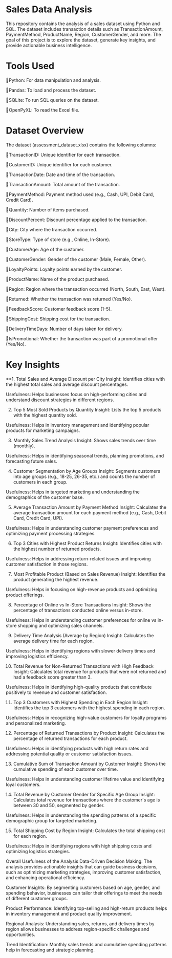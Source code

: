 # **Sales Data Analysis**
This repository contains the analysis of a sales dataset using Python and SQL. The dataset includes transaction details such as TransactionAmount, PaymentMethod, ProductName, Region, CustomerGender, and more. The goal of this project is to explore the dataset, generate key insights, and provide actionable business intelligence.

# **Tools Used**
📖Python: For data manipulation and analysis.

📖Pandas: To load and process the dataset.

📖SQLite: To run SQL queries on the dataset.

📖OpenPyXL: To read the Excel file.

# **Dataset Overview**
The dataset (assessment_dataset.xlsx) contains the following columns:

📖TransactionID: Unique identifier for each transaction.

📖CustomerID: Unique identifier for each customer.

📖TransactionDate: Date and time of the transaction.

📖TransactionAmount: Total amount of the transaction.

📖PaymentMethod: Payment method used (e.g., Cash, UPI, Debit Card, Credit Card).

📖Quantity: Number of items purchased.

📖DiscountPercent: Discount percentage applied to the transaction.

📖City: City where the transaction occurred.

📖StoreType: Type of store (e.g., Online, In-Store).

📖CustomerAge: Age of the customer.

📖CustomerGender: Gender of the customer (Male, Female, Other).

📖LoyaltyPoints: Loyalty points earned by the customer.

📖ProductName: Name of the product purchased.

📖Region: Region where the transaction occurred (North, South, East, West).

📖Returned: Whether the transaction was returned (Yes/No).

📖FeedbackScore: Customer feedback score (1-5).

📖ShippingCost: Shipping cost for the transaction.

📖DeliveryTimeDays: Number of days taken for delivery.

📖IsPromotional: Whether the transaction was part of a promotional offer (Yes/No).

# **Key Insights**
**1. Total Sales and Average Discount per City
Insight: Identifies cities with the highest total sales and average discount percentages.

Usefulness: Helps businesses focus on high-performing cities and understand discount strategies in different regions.

2. Top 5 Most Sold Products by Quantity
Insight: Lists the top 5 products with the highest quantity sold.

Usefulness: Helps in inventory management and identifying popular products for marketing campaigns.

3. Monthly Sales Trend Analysis
Insight: Shows sales trends over time (monthly).

Usefulness: Helps in identifying seasonal trends, planning promotions, and forecasting future sales.

4. Customer Segmentation by Age Groups
Insight: Segments customers into age groups (e.g., 18-25, 26-35, etc.) and counts the number of customers in each group.

Usefulness: Helps in targeted marketing and understanding the demographics of the customer base.

5. Average Transaction Amount by Payment Method
Insight: Calculates the average transaction amount for each payment method (e.g., Cash, Debit Card, Credit Card, UPI).

Usefulness: Helps in understanding customer payment preferences and optimizing payment processing strategies.

6. Top 3 Cities with Highest Product Returns
Insight: Identifies cities with the highest number of returned products.

Usefulness: Helps in addressing return-related issues and improving customer satisfaction in those regions.

7. Most Profitable Product (Based on Sales Revenue)
Insight: Identifies the product generating the highest revenue.

Usefulness: Helps in focusing on high-revenue products and optimizing product offerings.

8. Percentage of Online vs In-Store Transactions
Insight: Shows the percentage of transactions conducted online versus in-store.

Usefulness: Helps in understanding customer preferences for online vs in-store shopping and optimizing sales channels.

9. Delivery Time Analysis (Average by Region)
Insight: Calculates the average delivery time for each region.

Usefulness: Helps in identifying regions with slower delivery times and improving logistics efficiency.

10. Total Revenue for Non-Returned Transactions with High Feedback
Insight: Calculates total revenue for products that were not returned and had a feedback score greater than 3.

Usefulness: Helps in identifying high-quality products that contribute positively to revenue and customer satisfaction.

11. Top 3 Customers with Highest Spending in Each Region
Insight: Identifies the top 3 customers with the highest spending in each region.

Usefulness: Helps in recognizing high-value customers for loyalty programs and personalized marketing.

12. Percentage of Returned Transactions by Product
Insight: Calculates the percentage of returned transactions for each product.

Usefulness: Helps in identifying products with high return rates and addressing potential quality or customer satisfaction issues.

13. Cumulative Sum of Transaction Amount by Customer
Insight: Shows the cumulative spending of each customer over time.

Usefulness: Helps in understanding customer lifetime value and identifying loyal customers.

14. Total Revenue by Customer Gender for Specific Age Group
Insight: Calculates total revenue for transactions where the customer's age is between 30 and 50, segmented by gender.

Usefulness: Helps in understanding the spending patterns of a specific demographic group for targeted marketing.

15. Total Shipping Cost by Region
Insight: Calculates the total shipping cost for each region.

Usefulness: Helps in identifying regions with high shipping costs and optimizing logistics strategies.

Overall Usefulness of the Analysis
Data-Driven Decision Making: The analysis provides actionable insights that can guide business decisions, such as optimizing marketing strategies, improving customer satisfaction, and enhancing operational efficiency.

Customer Insights: By segmenting customers based on age, gender, and spending behavior, businesses can tailor their offerings to meet the needs of different customer groups.

Product Performance: Identifying top-selling and high-return products helps in inventory management and product quality improvement.

Regional Analysis: Understanding sales, returns, and delivery times by region allows businesses to address region-specific challenges and opportunities.

Trend Identification: Monthly sales trends and cumulative spending patterns help in forecasting and strategic planning.
